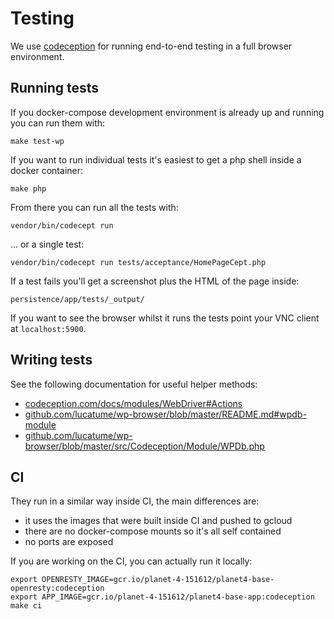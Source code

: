 # Testing

We use [codeception](https://codeception.com/) for running end-to-end testing in a full browser environment.

## Running tests

If you docker-compose development environment is already up and running you can run them with:

```
make test-wp
```

If you want to run individual tests it's easiest to get a php shell inside a docker container:

```
make php
```

From there you can run all the tests with:

```
vendor/bin/codecept run
```

... or a single test:

```
vendor/bin/codecept run tests/acceptance/HomePageCept.php
```

If a test fails you'll get a screenshot plus the HTML of the page inside:

```
persistence/app/tests/_output/
```

If you want to see the browser whilst it runs the tests point your VNC client at `localhost:5900`.

## Writing tests

See the following documentation for useful helper methods:

* [codeception.com/docs/modules/WebDriver#Actions](https://codeception.com/docs/modules/WebDriver#Actions)
* [github.com/lucatume/wp-browser/blob/master/README.md#wpdb-module](https://github.com/lucatume/wp-browser/blob/master/README.md#wpdb-module)
* [github.com/lucatume/wp-browser/blob/master/src/Codeception/Module/WPDb.php](https://github.com/lucatume/wp-browser/blob/master/src/Codeception/Module/WPDb.php)

## CI

They run in a similar way inside CI, the main differences are:
* it uses the images that were built inside CI and pushed to gcloud
* there are no docker-compose mounts so it's all self contained
* no ports are exposed

If you are working on the CI, you can actually run it locally:

```
export OPENRESTY_IMAGE=gcr.io/planet-4-151612/planet4-base-openresty:codeception
export APP_IMAGE=gcr.io/planet-4-151612/planet4-base-app:codeception
make ci
```
